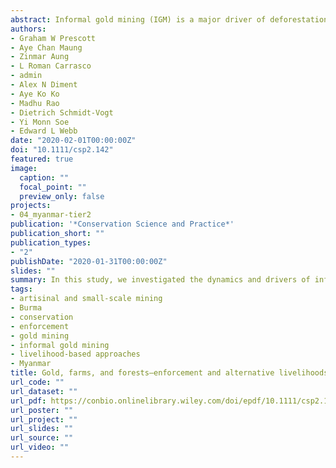 ```yaml
---
abstract: Informal gold mining (IGM) is a major driver of deforestation and source of global mercury emissions. Policy makers may seek to control the spread of IGM by enforcing rules and/or providing alternative livelihoods. We investigated the dynamics and drivers of IGM in northern Myanmar to shed light on the conditions needed for alternative livelihood and enforcement interventions to succeed. We surveyed 226 respondents who practiced mining and/or farming. We found that mining and agriculture provided complementary livelihoods for many respondents as they met different livelihood needs, and that many of the miners were economic migrants. Livelihood-based interventions based on agriculture/plantations—as currently planned by the regional government—are thus unlikely to provide true substitutes. The willingness of migrant miners to move under different economic circumstances suggests that livelihood-based interventions are unlikely to scale well—mining may simply be displaced to other regions, or new migrants might replace old migrants. We estimated that current enforcement efforts were insufficient and that a much higher level of enforcement—either constant presence of enforcement officials at each informal mining site, or confiscating equipment every month—would be required to make informal mining unprofitable. Enforcement effectiveness was further undermined by corruption in the guise of informal payments to local authorities. Our study is the first to estimate costs that enforcement imposes and the level of enforcement required to deter informal gold mining, and adds to the growing body of evidence that enforcement and alternative livelihood approaches alone are unlikely to deter informal gold mining.
authors:
- Graham W Prescott
- Aye Chan Maung
- Zinmar Aung
- L Roman Carrasco
- admin
- Alex N Diment
- Aye Ko Ko
- Madhu Rao
- Dietrich Schmidt-Vogt
- Yi Monn Soe
- Edward L Webb
date: "2020-02-01T00:00:00Z"
doi: "10.1111/csp2.142"
featured: true
image:
  caption: ""
  focal_point: ""
  preview_only: false
projects:
- 04_myanmar-tier2
publication: '*Conservation Science and Practice*'
publication_short: ""
publication_types:
- "2"
publishDate: "2020-01-31T00:00:00Z"
slides: ""
summary: In this study, we investigated the dynamics and drivers of informal gold mining in Sagaing Region, northern Myanmar to shed light on the conditions needed for alternative livelihood and enforcement interventions to succeed. 
tags:
- artisinal and small-scale mining
- Burma
- conservation
- enforcement
- gold mining
- informal gold mining
- livelihood-based approaches
- Myanmar
title: Gold, farms, and forests—enforcement and alternative livelihoods are unlikely to disincentivize informal gold mining
url_code: ""
url_dataset: ""
url_pdf: https://conbio.onlinelibrary.wiley.com/doi/epdf/10.1111/csp2.142
url_poster: ""
url_project: ""
url_slides: ""
url_source: ""
url_video: ""
---
```

